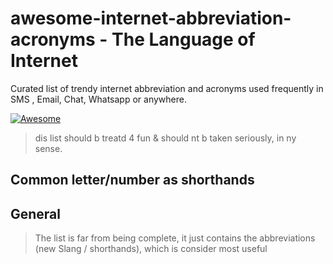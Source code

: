 # awesome-internet-abbreviation-acronyms - The Language of Internet

Curated list of trendy internet abbreviation and acronyms used frequently in SMS , Email, Chat, Whatsapp or anywhere.

[![Awesome](https://awesome.re/badge.svg)](https://awesome.re)

> dis list should b treatd 4 fun & should nt b taken seriously, in ny sense.

## Common letter/number as shorthands

## General

> The list is far from being complete, it just contains the abbreviations (new Slang / shorthands), which is consider most useful
